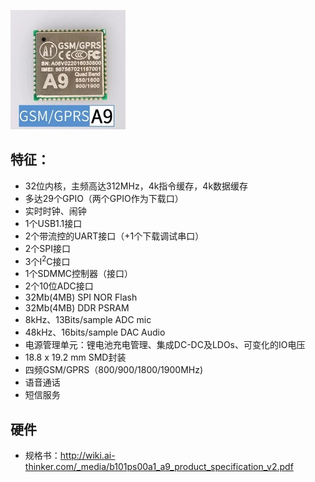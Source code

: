 

![](/assets/A9.png)

## 特征：
  * 32位内核，主频高达312MHz，4k指令缓存，4k数据缓存
  * 多达29个GPIO（两个GPIO作为下载口）
  * 实时时钟、闹钟
  * 1个USB1.1接口
  * 2个带流控的UART接口（+1个下载调试串口）
  * 2个SPI接口
  * 3个I<sup>2</sup>C接口
  * 1个SDMMC控制器（接口）
  * 2个10位ADC接口
  * 32Mb(4MB) SPI NOR Flash
  * 32Mb(4MB) DDR PSRAM
  * 8kHz、13Bits/sample ADC mic
  * 48kHz、16bits/sample DAC Audio
  * 电源管理单元：锂电池充电管理、集成DC-DC及LDOs、可变化的IO电压
  * 18.8 x 19.2 mm SMD封装
  * 四频GSM/GPRS（800/900/1800/1900MHz)
  * 语音通话
  * 短信服务
  
  ## 硬件
  
  * 规格书：http://wiki.ai-thinker.com/_media/b101ps00a1_a9_product_specification_v2.pdf